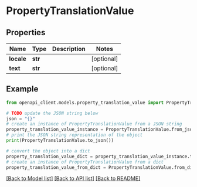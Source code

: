# PropertyTranslationValue


## Properties

Name | Type | Description | Notes
------------ | ------------- | ------------- | -------------
**locale** | **str** |  | [optional] 
**text** | **str** |  | [optional] 

## Example

```python
from openapi_client.models.property_translation_value import PropertyTranslationValue

# TODO update the JSON string below
json = "{}"
# create an instance of PropertyTranslationValue from a JSON string
property_translation_value_instance = PropertyTranslationValue.from_json(json)
# print the JSON string representation of the object
print(PropertyTranslationValue.to_json())

# convert the object into a dict
property_translation_value_dict = property_translation_value_instance.to_dict()
# create an instance of PropertyTranslationValue from a dict
property_translation_value_from_dict = PropertyTranslationValue.from_dict(property_translation_value_dict)
```
[[Back to Model list]](../README.md#documentation-for-models) [[Back to API list]](../README.md#documentation-for-api-endpoints) [[Back to README]](../README.md)


